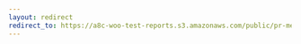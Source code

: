 ```yaml
---
layout: redirect
redirect_to: https://a8c-woo-test-reports.s3.amazonaws.com/public/pr-merge/43779/e2e/index.html
---
```

